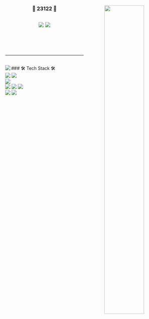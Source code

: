 <div align="center">

<img align="right" width="50%" src="https://github-readme-stats.vercel.app/api?username=23122&show_icons=true&theme=dracula&hide="/>

### 🐣 23122 🐥 

<a href="https://github.com/23122"><img src="https://hits.seeyoufarm.com/api/count/incr/badge.svg?url=https%3A%2F%2Fgithub.com%2F23122&count_bg=%23000000&title_bg=%23000000&icon=github.svg&icon_color=%23E7E7E7&title=GitHub&edge_flat=false)"/></a> <a href="https://solved.ac/biboxkl"><img src="http://mazassumnida.wtf/api/mini/generate_badge?boj=biboxkl"/></a>
---



<br>

<br>

<br>
</div>

---

<br>

<img align="left" src="https://github-readme-stats.vercel.app/api/top-langs/?username=23122&theme=dracula&exclude_repo=Computer-Science-Engineering&layout=compact&langs_count=10"/>
<div align="left">
### 🛠 Tech Stack 🛠
<br>
<img src="https://img.shields.io/badge/Java-007396?style=flat-square&logo=java&logoColor=white"/>
<img src="https://img.shields.io/badge/SpringBoot-6DB33F?style=flat-square&logo=Spring&logoColor=white"/>
<br>
<img src="https://img.shields.io/badge/Mysql-E6B91E?style=flat-square&logo=MySql&logoColor=white"/>
<br>
<img src="https://img.shields.io/badge/JavaScript-F7DF1E?style=flat-square&logo=javascript&logoColor=white"/>
<img src="https://img.shields.io/badge/css-1572B6?style=flat-square&logo=css3&logoColor=white"/>
<img src="https://img.shields.io/badge/Eclipse-2C2255?style=flat-square&logo=eclipse&logoColor=white"/>
<br>
<img src="https://img.shields.io/badge/GitHub-181717?style=flat-square&logo=github&logoColor=white"/>
<img src="https://img.shields.io/badge/aws-333664?style=flat-square&logo=amazon-aws&logoColor=white"/>
</div>
<!--
**23122/23122** is a ✨ _special_ ✨ repository because its `README.md` (this file) appears on your GitHub profile.
Here are some ideas to get you started:
- 🔭 I’m currently working on ...
- 🌱 I’m currently learning ...
- 👯 I’m looking to collaborate on ...
- 🤔 I’m looking for help with ...
- 💬 Ask me about ...
- 📫 How to reach me: ...
- 😄 Pronouns: ...
- ⚡ Fun fact: ...
-->
